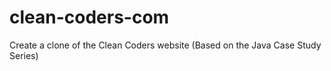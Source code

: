 # clean-coders-com
Create a clone of the Clean Coders website (Based on the Java Case Study Series)
